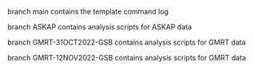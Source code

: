 branch main contains the template command log

branch ASKAP contains analysis scripts for ASKAP data

branch GMRT-31OCT2022-GSB contains analysis scripts for GMRT data

branch GMRT-12NOV2022-GSB contains analysis scripts for GMRT data
